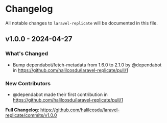 # Changelog

All notable changes to `laravel-replicate` will be documented in this file.

## v1.0.0 - 2024-04-27

### What's Changed

* Bump dependabot/fetch-metadata from 1.6.0 to 2.1.0 by @dependabot in https://github.com/halilcosdu/laravel-replicate/pull/1

### New Contributors

* @dependabot made their first contribution in https://github.com/halilcosdu/laravel-replicate/pull/1

**Full Changelog**: https://github.com/halilcosdu/laravel-replicate/commits/v1.0.0
